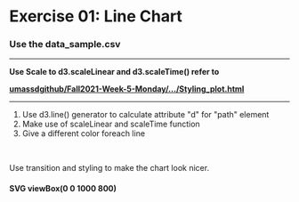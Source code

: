 # Exercise 01: Line Chart

### Use the data_sample.csv

<hr>
<b> Use Scale to d3.scaleLinear and d3.scaleTime()
refer to  <br>
<a href="https://github.com/umassdgithub/Fall2021-Week-5-Monday/blob/master/Example_Mon%205.6/index.html">

umassdgithub/Fall2021-Week-5-Monday/.../Styling_plot.html 
</a>
</b>
<hr>
<ol>
<li>Use d3.line() generator to calculate attribute "d" for "path" element</li>
<li>Make use of scaleLinear and scaleTime function</li>
<li>Give a different color foreach line</li>
</ol>
<br>

Use transition and styling to make the chart look nicer.


#### SVG viewBox(0 0 1000 800)
